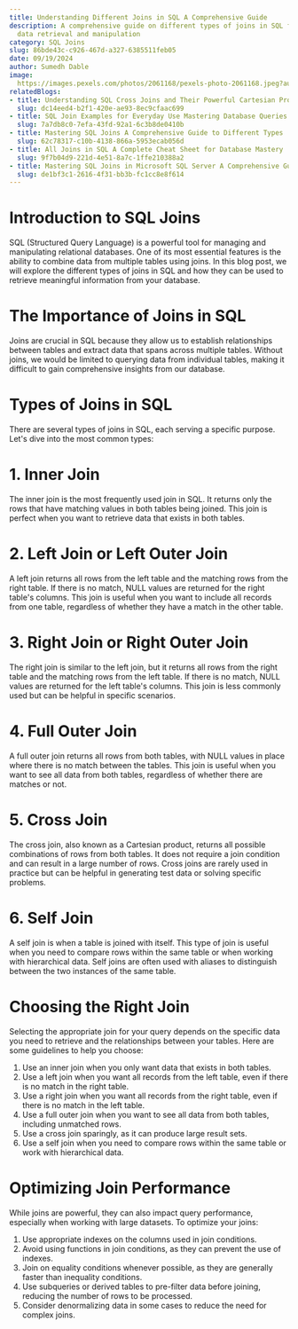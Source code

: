 ```yaml
---
title: Understanding Different Joins in SQL A Comprehensive Guide
description: A comprehensive guide on different types of joins in SQL for efficient
  data retrieval and manipulation
category: SQL Joins
slug: 86bde43c-c926-467d-a327-6385511feb05
date: 09/19/2024
author: Sumedh Dable
image: 
  https://images.pexels.com/photos/2061168/pexels-photo-2061168.jpeg?auto=compress&cs=tinysrgb&w=600
relatedBlogs:
- title: Understanding SQL Cross Joins and Their Powerful Cartesian Product
  slug: dc14eed4-b2f1-420e-ae93-8ec9cfaac699
- title: SQL Join Examples for Everyday Use Mastering Database Queries
  slug: 7a7db8c0-7efa-43fd-92a1-6c3b8de0410b
- title: Mastering SQL Joins A Comprehensive Guide to Different Types
  slug: 62c78317-c10b-4138-866a-5953ecab056d
- title: All Joins in SQL A Complete Cheat Sheet for Database Mastery
  slug: 9f7b04d9-221d-4e51-8a7c-1ffe210388a2
- title: Mastering SQL Joins in Microsoft SQL Server A Comprehensive Guide
  slug: de1bf3c1-2616-4f31-bb3b-fc1cc8e8f614
---
```


# Introduction to SQL Joins

SQL (Structured Query Language) is a powerful tool for managing and manipulating relational databases. One of its most essential features is the ability to combine data from multiple tables using joins. In this blog post, we will explore the different types of joins in SQL and how they can be used to retrieve meaningful information from your database.

# The Importance of Joins in SQL

Joins are crucial in SQL because they allow us to establish relationships between tables and extract data that spans across multiple tables. Without joins, we would be limited to querying data from individual tables, making it difficult to gain comprehensive insights from our database.

# Types of Joins in SQL

There are several types of joins in SQL, each serving a specific purpose. Let's dive into the most common types:

# 1. Inner Join

The inner join is the most frequently used join in SQL. It returns only the rows that have matching values in both tables being joined. This join is perfect when you want to retrieve data that exists in both tables.

# 2. Left Join or Left Outer Join

A left join returns all rows from the left table and the matching rows from the right table. If there is no match, NULL values are returned for the right table's columns. This join is useful when you want to include all records from one table, regardless of whether they have a match in the other table.

# 3. Right Join or Right Outer Join

The right join is similar to the left join, but it returns all rows from the right table and the matching rows from the left table. If there is no match, NULL values are returned for the left table's columns. This join is less commonly used but can be helpful in specific scenarios.

# 4. Full Outer Join

A full outer join returns all rows from both tables, with NULL values in place where there is no match between the tables. This join is useful when you want to see all data from both tables, regardless of whether there are matches or not.

# 5. Cross Join

The cross join, also known as a Cartesian product, returns all possible combinations of rows from both tables. It does not require a join condition and can result in a large number of rows. Cross joins are rarely used in practice but can be helpful in generating test data or solving specific problems.

# 6. Self Join

A self join is when a table is joined with itself. This type of join is useful when you need to compare rows within the same table or when working with hierarchical data. Self joins are often used with aliases to distinguish between the two instances of the same table.

# Choosing the Right Join

Selecting the appropriate join for your query depends on the specific data you need to retrieve and the relationships between your tables. Here are some guidelines to help you choose:

1. Use an inner join when you only want data that exists in both tables.
2. Use a left join when you want all records from the left table, even if there is no match in the right table.
3. Use a right join when you want all records from the right table, even if there is no match in the left table.
4. Use a full outer join when you want to see all data from both tables, including unmatched rows.
5. Use a cross join sparingly, as it can produce large result sets.
6. Use a self join when you need to compare rows within the same table or work with hierarchical data.

# Optimizing Join Performance

While joins are powerful, they can also impact query performance, especially when working with large datasets. To optimize your joins:

1. Use appropriate indexes on the columns used in join conditions.
2. Avoid using functions in join conditions, as they can prevent the use of indexes.
3. Join on equality conditions whenever possible, as they are generally faster than inequality conditions.
4. Use subqueries or derived tables to pre-filter data before joining, reducing the number of rows to be processed.
5. Consider denormalizing data in some cases to reduce the need for complex joins.

